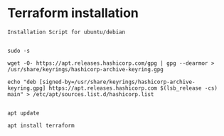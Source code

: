 # Terraform installation

`Installation Script for ubuntu/debian`
```

sudo -s

wget -O- https://apt.releases.hashicorp.com/gpg | gpg --dearmor > /usr/share/keyrings/hashicorp-archive-keyring.gpg

echo "deb [signed-by=/usr/share/keyrings/hashicorp-archive-keyring.gpg] https://apt.releases.hashicorp.com $(lsb_release -cs) main" > /etc/apt/sources.list.d/hashicorp.list


apt update

apt install terraform
```
